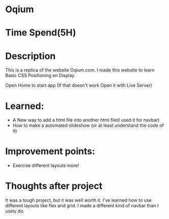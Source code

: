 # Oqium

# Time Spend(5H)

# Description

This is a replica of the website Oqium.com. I made this website to learn Basic CSS Positioning en Display.

Open Home to start app (If that doesn't work Open it with Live Server)

# Learned:

- A New way to add a html file into another html file(I used it for navbar)
- How to make a automated slideshow (or at least understand the code of it)

# Improvement points:

- Exercise different layouts more!

# Thoughts after project

It was a tough project, but it was well worth it. I've learned how to use different layouts like flex and grid. I made a different kind of navbar than I usely do.
